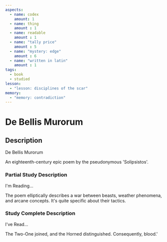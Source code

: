 ```yaml
---
aspects: 
  - name: codex
    amount: 1
  - name: thing
    amount : 1
  - name: readable
    amount : 1
  - name: "tally price"
    amount : 5
  - name: "mystery: edge"
    amount : 6
  - name: "written in latin"
    amount : 1
tags:
  - book
  - studied
lesson:
  - "lesson: disciplines of the scar"
memory:
  - "memory: contradiction"
---
```


# De Bellis Murorum

## Description
De Bellis Murorum

An eighteenth-century epic poem by the pseudonymous 'Solipsistos'.
### Partial Study Description
I'm Reading...

The poem elliptically describes a war between beasts, weather phenomena, and arcane concepts. It's quite specific about their tactics.
### Study Complete Description
I've Read...

The Two-One joined, and the Horned distinguished. Consequently, blood.'